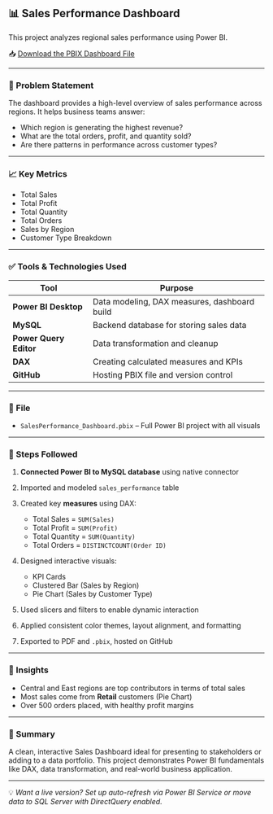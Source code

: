 
## 📊 Sales Performance Dashboard

This project analyzes regional sales performance using Power BI.

📥 [Download the PBIX Dashboard File](https://github.com/gurusumiran25/Sales-Performance-Dashboard/raw/main/SalesPerformance_Dashboard.pbix)

---

### 🧠 Problem Statement

The dashboard provides a high-level overview of sales performance across regions. It helps business teams answer:

* Which region is generating the highest revenue?
* What are the total orders, profit, and quantity sold?
* Are there patterns in performance across customer types?

---

### 📈 Key Metrics

* Total Sales
* Total Profit
* Total Quantity
* Total Orders
* Sales by Region
* Customer Type Breakdown

---

### ✅ Tools & Technologies Used

| Tool                   | Purpose                                      |
| ---------------------- | -------------------------------------------- |
| **Power BI Desktop**   | Data modeling, DAX measures, dashboard build |
| **MySQL**              | Backend database for storing sales data      |
| **Power Query Editor** | Data transformation and cleanup              |
| **DAX**                | Creating calculated measures and KPIs        |
| **GitHub**             | Hosting PBIX file and version control        |

---

### 📌 File

* `SalesPerformance_Dashboard.pbix` – Full Power BI project with all visuals

---

### 🔧 Steps Followed

1. **Connected Power BI to MySQL database** using native connector
2. Imported and modeled `sales_performance` table
3. Created key **measures** using DAX:

   * Total Sales = `SUM(Sales)`
   * Total Profit = `SUM(Profit)`
   * Total Quantity = `SUM(Quantity)`
   * Total Orders = `DISTINCTCOUNT(Order ID)`
4. Designed interactive visuals:

   * KPI Cards
   * Clustered Bar (Sales by Region)
   * Pie Chart (Sales by Customer Type)
5. Used slicers and filters to enable dynamic interaction
6. Applied consistent color themes, layout alignment, and formatting
7. Exported to PDF and `.pbix`, hosted on GitHub

---

### 🧠 Insights

* Central and East regions are top contributors in terms of total sales
* Most sales come from **Retail** customers (Pie Chart)
* Over 500 orders placed, with healthy profit margins

---

### 🌟 Summary

A clean, interactive Sales Dashboard ideal for presenting to stakeholders or adding to a data portfolio. This project demonstrates Power BI fundamentals like DAX, data transformation, and real-world business application.

---

💡 *Want a live version? Set up auto-refresh via Power BI Service or move data to SQL Server with DirectQuery enabled.*

